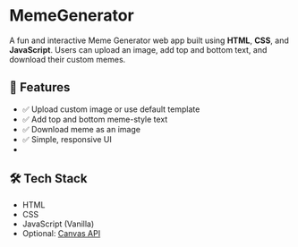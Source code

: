 # MemeGenerator
A fun and interactive Meme Generator web app built using **HTML**, **CSS**, and **JavaScript**. Users can upload an image, add top and bottom text, and download their custom memes.
## 📸 Features

- ✅ Upload custom image or use default template  
- ✅ Add top and bottom meme-style text  
- ✅ Download meme as an image  
- ✅ Simple, responsive UI
- 
## 🛠️ Tech Stack

- HTML  
- CSS  
- JavaScript (Vanilla)  
- Optional: [Canvas API](https://developer.mozilla.org/en-US/docs/Web/API/Canvas_API)
